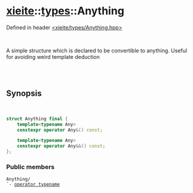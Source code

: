 # [xieite](../../README.md)::[types](../types.md)::Anything
Defined in header [<xieite/types/Anything.hpp>](../../include/xieite/types/Anything.hpp)

<br/>

A simple structure which is declared to be convertible to anything. Useful for avoiding weird template deduction

<br/><br/>

## Synopsis

<br/>

```cpp
struct Anything final {
	template<typename Any>
	constexpr operator Any&() const;

	template<typename Any>
	constexpr operator Any&&() const;
};
```
### Public members
<pre><code>Anything/
`- <a href="./Anything/operatorCast.md">operator typename</a>
</code></pre>
